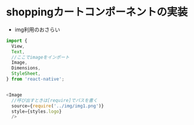 # shoppingカートコンポーネントの実装
- img利用のおさらい
```js
import {
  View,
  Text,
  //ここでimageをインポート
  Image,
  Dimensions,
  StyleSheet,
} from 'react-native';


<Image
  //呼び出すときは[require]でパスを書く
  source={require('../img/img1.png')}
  style={styles.logo}
  />
```
